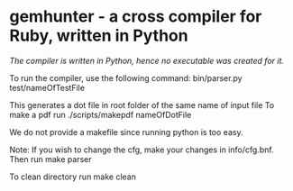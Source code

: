 gemhunter - a cross compiler for Ruby, written in Python
=======================================================

*The compiler is written in Python, hence no executable was created for it.*

To run the compiler, use the following command:
bin/parser.py test/nameOfTestFile

This generates a dot file in root folder of the same name of input file
To make a pdf run ./scripts/makepdf nameOfDotFile

We do not provide a makefile since running python is too easy.

Note: If you wish to change the cfg, make your changes in info/cfg.bnf. Then run make parser

To clean directory run make clean
